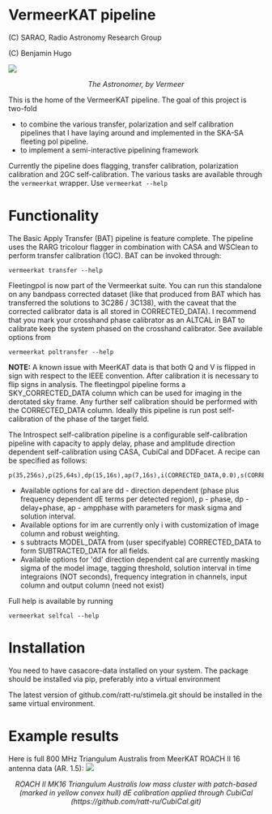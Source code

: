 # VermeerKAT pipeline

(C) SARAO, Radio Astronomy Research Group

(C) Benjamin Hugo

![](https://upload.wikimedia.org/wikipedia/commons/0/0e/Johannes_Vermeer_-_The_Astronomer_-_WGA24685.jpg)
<p align="center">
 <i> The Astronomer, by Vermeer </i>
</p>

This is the home of the VermeerKAT pipeline. The goal of this project is two-fold
 - to combine the various transfer, polarization and self calibration pipelines that I have laying around and implemented in the SKA-SA fleeting pol pipeline.
 - to implement a semi-interactive pipelining framework

Currently the pipeline does flagging, transfer calibration, polarization calibration and 2GC self-calibration. The various tasks are available through the ```vermeerkat``` wrapper. Use ```vermeerkat --help```

# Functionality
The Basic Apply Transfer (BAT) pipeline is feature complete. The pipeline uses the RARG tricolour flagger in combination with CASA and WSClean to perform transfer calibration (1GC). BAT can be invoked through:
```
vermeerkat transfer --help
```

Fleetingpol is now part of the Vermeerkat suite. You can run this standalone on any bandpass corrected dataset (like that produced from BAT which has transferred the solutions to 3C286 / 3C138), with the caveat that the corrected calibrator data is all stored in CORRECTED_DATA). I recommend that you mark your crosshand phase calibrator as an ALTCAL in BAT to calibrate keep the system phased on the crosshand calibrator. See available options from 
```
vermeerkat poltransfer --help
```

**NOTE:**
A known issue with MeerKAT data is that both Q and V is flipped in sign with respect to the IEEE convention. After calibration it is necessary to flip signs in analysis. The fleetingpol pipeline forms a SKY_CORRECTED_DATA column which can be used for imaging in the derotated sky frame. Any further self calibration should be performed with the CORRECTED_DATA column. Ideally this pipeline is run post self-calibration of the phase of the target field.

The Introspect self-calibration pipeline is a configurable self-calibration pipeline with capacity to apply delay, phase and amplitude direction dependent self-calibration using CASA, CubiCal and DDFacet. A recipe can be specified as follows:
```
p(35,256s),p(25,64s),dp(15,16s),ap(7,16s),i(CORRECTED_DATA,0.0),s(CORRECTED_DATA),i(SUBTRACTED_DATA,0.0)
```

- Available options for cal are dd - direction dependent (phase plus frequency dependent dE terms per detected region), p - phase, dp - delay+phase, ap - ampphase with parameters for mask sigma and solution interval.
- Available options for im are currently only i with customization of image column and robust weighting.
- s subtracts MODEL_DATA from (user specifyable) CORRECTED_DATA to form SUBTRACTED_DATA for all fields.
- Available options for 'dd' direction dependent cal are currently masking sigma of the model image, tagging threshold, solution interval in time integraions (NOT seconds), frequency integration in channels, input column and output column (need not exist)

Full help is available by running
```
vermeerkat selfcal --help
```

# Installation
You need to have casacore-data installed on your system. 
The package should be installed via pip, preferably into a virtual environment

The latest version of github.com/ratt-ru/stimela.git should be installed in the same virtual environment.

# Example results
Here is full 800 MHz Triangulum Australis from MeerKAT ROACH II 16 antenna data (AR. 1.5):
![](https://raw.githubusercontent.com/ska-sa/vermeerkat/master/examples/J1638.2-6420.png)
<p align="center">
 <i> ROACH II MK16 Triangulum Australis low mass cluster with patch-based (marked in yellow convex hull) dE calibration applied through CubiCal (https://github.com/ratt-ru/CubiCal.git) </i>
</p>
